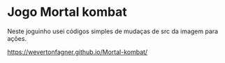 # Jogo Mortal kombat

Neste joguinho usei códigos simples de mudaças de src da imagem para ações.

https://wevertonfagner.github.io/Mortal-kombat/
